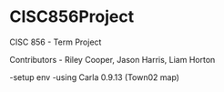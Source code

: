 # CISC856Project
CISC 856 - Term Project

Contributors - Riley Cooper, Jason Harris, Liam Horton

-setup env
-using Carla 0.9.13 (Town02 map)